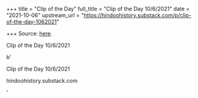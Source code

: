 +++
title = "Clip of the Day"
full_title = "Clip of the Day 10/6/2021"
date = "2021-10-06"
upstream_url = "https://hindoohistory.substack.com/p/clip-of-the-day-1062021"

+++
Source: [here](https://hindoohistory.substack.com/p/clip-of-the-day-1062021).

Clip of the Day 10/6/2021

b'

Clip of the Day 10/6/2021

hindoohistory.substack.com

'
